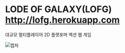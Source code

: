 # LODE OF GALAXY(LOFG) <http://lofg.herokuapp.com>

대규모 멀티플레이어 2D 플랫포머 액션 웹 게임

![캡처](https://user-images.githubusercontent.com/36301491/71372675-59fb9b00-25f8-11ea-9d29-12d9c15ecf73.PNG)
